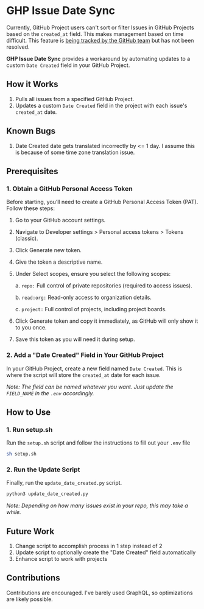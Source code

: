 # GHP Issue Date Sync

Currently, GitHub Project users can't sort or filter Issues in GitHub Projects based on the `created_at` field. This makes management based on time difficult. This feature is [being tracked by the GitHub team](https://github.com/orgs/community/discussions/8518) but has not been resolved.

**GHP Issue Date Sync** provides a workaround by automating updates to a custom `Date Created` field in your GitHub Project.

## How it Works

1. Pulls all issues from a specified GitHub Project.
2. Updates a custom `Date Created` field in the project with each issue's `created_at` date.

## Known Bugs
1. Date Created date gets translated incorrectly by <= 1 day. I assume this is because of some time zone translation issue.

## Prerequisites

### 1. Obtain a GitHub Personal Access Token

Before starting, you’ll need to create a GitHub Personal Access Token (PAT). Follow these steps:

1. Go to your GitHub account settings.
2. Navigate to Developer settings > Personal access tokens > Tokens (classic).
3. Click Generate new token.
4. Give the token a descriptive name.
5. Under Select scopes, ensure you select the following scopes:

   a. `repo:` Full control of private repositories (required to access issues).

   b. `read:org:` Read-only access to organization details.

   c. `project:` Full control of projects, including project boards.

6. Click Generate token and copy it immediately, as GitHub will only show it to you once.
7. Save this token as you will need it during setup.

### 2. Add a "Date Created" Field in Your GitHub Project

In your GitHub Project, create a new field named `Date Created`. This is where the script will store the `created_at` date for each issue.

_Note: The field can be named whatever you want. Just update the `FIELD_NAME` in the `.env` accordingly._

## How to Use

### 1. Run setup.sh

Run the `setup.sh` script and follow the instructions to fill out your `.env` file

```bash
sh setup.sh
```

### 2. Run the Update Script

Finally, run the `update_date_created.py` script.

```bash
python3 update_date_created.py
```

_Note: Depending on how many issues exist in your repo, this may take a while._

## Future Work

1. Change script to accomplish process in 1 step instead of 2
2. Update script to optionally create the "Date Created" field automatically
3. Enhance script to work with projects

## Contributions

Contributions are encouraged. I've barely used GraphQL, so optimizations are likely possible.
